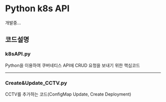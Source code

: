 # Python k8s API
개발중...
## 코드설명
### k8sAPI.py
Python을 이용하여 쿠버네티스 API에 CRUD 요청을 보내기 위한 핵심코드

---
### Create&Update_CCTV.py
CCTV를 추가하는 코드(ConfigMap Update, Create Deployment)